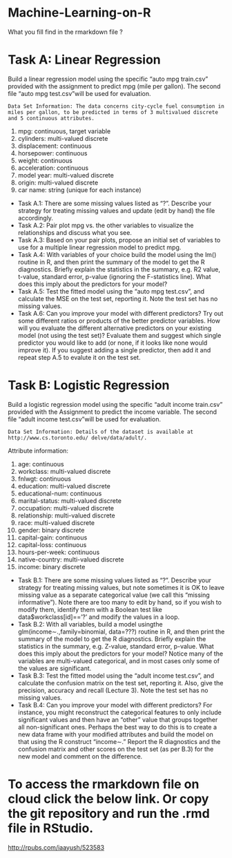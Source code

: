 # Machine-Learning-on-R

What you fill find in the rmarkdown file ?

# Task A: Linear Regression
Build a linear regression model using the specific “auto mpg train.csv” provided with the assignment to predict mpg (mile per gallon). The second file “auto mpg test.csv”will be used for evaluation.

`Data Set Information: The data concerns city-cycle fuel consumption in miles per gallon, to be predicted in terms of 3 multivalued discrete and 5 continuous attributes.`
1. mpg: continuous, target variable 
2. cylinders: multi-valued discrete 
3. displacement: continuous 
4. horsepower: continuous 
5. weight: continuous 
6. acceleration: continuous 
7. model year: multi-valued discrete 
8. origin: multi-valued discrete 
9. car name: string (unique for each instance)

* Task A.1: There are some missing values listed as “?”. Describe your strategy for treating missing values and update (edit by hand) the file accordingly.
* Task A.2: Pair plot mpg vs. the other variables to visualize the relationships and discuss what you see.
* Task A.3: Based on your pair plots, propose an initial set of variables to use for a multiple linear regression model to predict mpg.
* Task A.4: With variables of your choice build the model using the lm() routine in R, and then print the summary of the model to get the R diagnostics. Briefly explain the statistics in the summary, e.g. R2 value, t-value, standard error, p-value (ignoring the F-statistics line). What does this imply about the predictors for your model?
* Task A.5: Test the fitted model using the “auto mpg test.csv”, and calculate the MSE on the test set, reporting it. Note the test set has no missing values.
* Task A.6: Can you improve your model with different predictors? Try out some different ratios or products of the better predictor variables. How will you evaluate the different alternative predictors on your existing model (not using the test set)? Evaluate them and suggest which single predictor you would like to add (or none, if it looks like none would improve it). If you suggest adding a single predictor, then add it and repeat step A.5 to evalute it on the test set.


# Task B: Logistic Regression
Build a logistic regression model using the specific “adult income train.csv” provided with the Assignment to predict the income variable. The second file “adult income test.csv”will be used for evaluation.

`Data Set Information: Details of the dataset is available at http://www.cs.toronto.edu/ delve/data/adult/. `

Attribute information:
1. age: continuous 
2. workclass: multi-valued discrete
3. fnlwgt: continuous 
4. education: multi-valued discrete 
5. educational-num: continuous 
6. marital-status: multi-valued discrete 
7. occupation: multi-valued discrete 
8. relationship: multi-valued discrete 
9. race: multi-valued discrete
10. gender: binary discrete 
11. capital-gain: continuous 
12. capital-loss: continuous 
13. hours-per-week: continuous 
14. native-country: multi-valued discrete 
15. income: binary discrete

* Task B.1: There are some missing values listed as “?”. Describe your strategy for treating missing values, but note sometimes it is OK to leave missing value as a separate categorical value (we call this “missing informative”). Note there are too many to edit by hand, so if you wish to modify them, identify them with a Boolean test like data$workclass[id]==’?’
and modify the values in a loop.
* Task B.2: With all variables, build a model usingthe glm(income∼.,family=binomial, data=???)
routine in R, and then print the summary of the model to get the R diagnostics. Briefly explain the statistics in the summary, e.g. Z-value, standard error, p-value. What does this imply about the predictors for your model? Notice many of the variables are multi-valued categorical, and in most cases only some of the values are significant.
* Task B.3: Test the fitted model using the “adult income test.csv”, and calculate the confusion matrix on the test set, reporting it. Also, give the precision, accuracy and recall (Lecture 3). Note the test set has no missing values.
* Task B.4: Can you improve your model with different predictors? For instance, you might reconstruct the categorical features to only include significant values and then have an “other” value that groups together all non-significant ones. Perhaps the best way to do this is to create a new data frame with your modified attributes and build the model on that using the R construct “income∼.” Report the R diagnostics and the confusion matrix and other scores on the test set (as per B.3) for the new model and comment on the difference.

# To access the rmarkdown file on cloud click the below link. Or copy the git repository and run the .rmd file in RStudio.
http://rpubs.com/iaayush/523583
